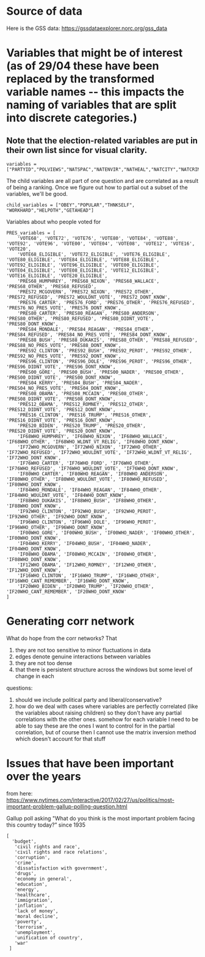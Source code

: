 # Source of data
Here is the GSS data: https://gssdataexplorer.norc.org/gss_data

# Variables that might be of interest (as of 29/04 these have been replaced by the transformed variable names -- this impacts the naming of variables that are split into discrete categories.)
## Note that the election-related variables are put in their own list since for visual clarity.

```
variables = ["PARTYID","POLVIEWS","NATSPAC","NATENVIR","NATHEAL","NATCITY","NATCRIME","NATDRUG","NATEDUC","NATRACE","NATARMS","NATAID","NATFARE","NATROAD","NATSOC","NATMASS","NATPARK","NATCHLD","NATSCI","NATENRGY","NATSPACY","NATENVIY","NATHEALY","NATCITYY","NATCRIMY","NATDRUGY","NATEDUCY","NATRACEY","NATARMSY","NATAIDY","NATFAREY","EQWLTH","SPKATH","COLATH","LIBATH","SPKRAC","COLRAC","LIBRAC","SPKCOM","COLCOM","LIBCOM","SPKMIL","COLMIL","LIBMIL","SPKHOMO","COLHOMO","LIBHOMO","SPKMSLM","COLMSLM","LIBMSLM","CAPPUN","GUNLAW","COURTS","GRASS","ATTEND","RELITEN","POSTLIFE","PRAYER","AFFRMACT","WRKWAYUP","HELPFUL","FAIR","TRUST","CONFINAN","CONBUS","CONCLERG","CONEDUC","CONFED","CONLABOR","CONPRESS","CONMEDIC","CONTV","CONJUDGE","CONSCI","CONLEGIS","CONARMY","OBEY","POPULAR","THNKSELF","WORKHARD","HELPOTH","GETAHEAD","FEPOL","ABDEFECT","ABNOMORE","ABHLTH","ABPOOR","ABRAPE","ABSINGLE","ABANY","SEXEDUC","DIVLAW","PREMARSX","TEENSEX","XMARSEX","HOMOSEX","PORNLAW","SPANKING","LETDIE1","SUICIDE1","SUICIDE2","POLHITOK","POLABUSE","POLMURDR","POLESCAP","POLATTAK","NEWS","TVHOURS","FECHLD","FEPRESCH","FEFAM","RACDIF1","RACDIF2","RACDIF3","RACDIF4","HELPPOOR","MARHOMO"]
```
The child variables are all part of one question and are correlated as a result of being a ranking. Once we figure out how to partial out a subset of the variables, we'll be good. 

```
child_variables = ["OBEY","POPULAR","THNKSELF", "WORKHARD","HELPOTH","GETAHEAD"]
```

Variables about who people voted for 
```
PRES_variables = [
    'VOTE68', 'VOTE72', 'VOTE76', 'VOTE80', 'VOTE84', 'VOTE88', 'VOTE92', 'VOTE96', 'VOTE00', 'VOTE04', 'VOTE08', 'VOTE12', 'VOTE16', 'VOTE20',
    'VOTE68_ELIGIBLE', 'VOTE72_ELIGIBLE', 'VOTE76_ELIGIBLE', 'VOTE80_ELIGIBLE', 'VOTE84_ELIGIBLE', 'VOTE88_ELIGIBLE', 'VOTE92_ELIGIBLE', 'VOTE96_ELIGIBLE', 'VOTE00_ELIGIBLE', 'VOTE04_ELIGIBLE', 'VOTE08_ELIGIBLE', 'VOTE12_ELIGIBLE', 'VOTE16_ELIGIBLE', 'VOTE20_ELIGIBLE',
    'PRES68_HUMPHREY', 'PRES68_NIXON', 'PRES68_WALLACE', 'PRES68_OTHER', 'PRES68_REFUSED',
    'PRES72_MCGOVERN', 'PRES72_NIXON', 'PRES72_OTHER', 'PRES72_REFUSED', 'PRES72_WOULDNT_VOTE', 'PRES72_DONT_KNOW',
    'PRES76_CARTER', 'PRES76_FORD', 'PRES76_OTHER', 'PRES76_REFUSED', 'PRES76_NO_PRES_VOTE', 'PRES76_DONT_KNOW',
    'PRES80_CARTER', 'PRES80_REAGAN', 'PRES80_ANDERSON', 'PRES80_OTHER', 'PRES80_REFUSED', 'PRES80_DIDNT_VOTE', 'PRES80_DONT_KNOW',
    'PRES84_MONDALE', 'PRES84_REAGAN', 'PRES84_OTHER', 'PRES84_REFUSED', 'PRES84_NO_PRES_VOTE', 'PRES84_DONT_KNOW',
    'PRES88_BUSH', 'PRES88_DUKAKIS', 'PRES88_OTHER', 'PRES88_REFUSED', 'PRES88_NO_PRES_VOTE', 'PRES88_DONT_KNOW',
    'PRES92_CLINTON', 'PRES92_BUSH', 'PRES92_PEROT', 'PRES92_OTHER', 'PRES92_NO_PRES_VOTE', 'PRES92_DONT_KNOW',
    'PRES96_CLINTON', 'PRES96_DOLE', 'PRES96_PEROT', 'PRES96_OTHER', 'PRES96_DIDNT_VOTE', 'PRES96_DONT_KNOW',
    'PRES00_GORE', 'PRES00_BUSH', 'PRES00_NADER', 'PRES00_OTHER', 'PRES00_DIDNT_VOTE', 'PRES00_DONT_KNOW',
    'PRES04_KERRY', 'PRES04_BUSH', 'PRES04_NADER', 'PRES04_NO_PRES_VOTE', 'PRES04_DONT_KNOW',
    'PRES08_OBAMA', 'PRES08_MCCAIN', 'PRES08_OTHER', 'PRES08_DIDNT_VOTE', 'PRES08_DONT_KNOW',
    'PRES12_OBAMA', 'PRES12_ROMNEY', 'PRES12_OTHER', 'PRES12_DIDNT_VOTE', 'PRES12_DONT_KNOW',
    'PRES16_CLINTON', 'PRES16_TRUMP', 'PRES16_OTHER', 'PRES16_DIDNT_VOTE', 'PRES16_DONT_KNOW',
    'PRES20_BIDEN', 'PRES20_TRUMP', 'PRES20_OTHER', 'PRES20_DIDNT_VOTE', 'PRES20_DONT_KNOW',
    'IF68WHO_HUMPHREY', 'IF68WHO_NIXON', 'IF68WHO_WALLACE', 'IF68WHO_OTHER', 'IF68WHO_WLDNT_VT_RELIG', 'IF68WHO_DONT_KNOW',
    'IF72WHO_MCGOVERN', 'IF72WHO_NIXON', 'IF72WHO_OTHER', 'IF72WHO_REFUSED', 'IF72WHO_WOULDNT_VOTE', 'IF72WHO_WLDNT_VT_RELIG', 'IF72WHO_DONT_KNOW',
    'IF76WHO_CARTER', 'IF76WHO_FORD', 'IF76WHO_OTHER', 'IF76WHO_REFUSED', 'IF76WHO_WOULDNT_VOTE', 'IF76WHO_DONT_KNOW',
    'IF80WHO_CARTER', 'IF80WHO_REAGAN', 'IF80WHO_ANDERSON', 'IF80WHO_OTHER', 'IF80WHO_WOULDNT_VOTE', 'IF80WHO_REFUSED', 'IF80WHO_DONT_KNOW',
    'IF84WHO_MONDALE', 'IF84WHO_REAGAN', 'IF84WHO_OTHER', 'IF84WHO_WOULDNT_VOTE', 'IF84WHO_DONT_KNOW',
    'IF88WHO_DUKAKIS', 'IF88WHO_BUSH', 'IF88WHO_OTHER', 'IF88WHO_DONT_KNOW',
    'IF92WHO_CLINTON', 'IF92WHO_BUSH', 'IF92WHO_PEROT', 'IF92WHO_OTHER', 'IF92WHO_DONT_KNOW',
    'IF96WHO_CLINTON', 'IF96WHO_DOLE', 'IF96WHO_PEROT', 'IF96WHO_OTHER', 'IF96WHO_DONT_KNOW',
    'IF00WHO_GORE', 'IF00WHO_BUSH', 'IF00WHO_NADER', 'IF00WHO_OTHER', 'IF00WHO_DONT_KNOW',
    'IF04WHO_KERRY', 'IF04WHO_BUSH', 'IF04WHO_NADER', 'IF04WHO_DONT_KNOW',
    'IF08WHO_OBAMA', 'IF08WHO_MCCAIN', 'IF08WHO_OTHER', 'IF08WHO_DONT_KNOW',
    'IF12WHO_OBAMA', 'IF12WHO_ROMNEY', 'IF12WHO_OTHER', 'IF12WHO_DONT_KNOW',
    'IF16WHO_CLINTON', 'IF16WHO_TRUMP', 'IF16WHO_OTHER', 'IF16WHO_CANT_REMEMBER', 'IF16WHO_DONT_KNOW',
    'IF20WHO_BIDEN', 'IF20WHO_TRUMP', 'IF20WHO_OTHER', 'IF20WHO_CANT_REMEMBER', 'IF20WHO_DONT_KNOW'
]
```

# Generating corr network
What do hope from the corr networks? That
1. they are not too sensitive to minor fluctuations in data
2. edges denote genuine interactions between variables
3. they are not too dense
4. that there is persistent structure across the windows but some level of change in each

questions:
1. should we include political party and liberal/conservative?
2. how do we deal with cases where variables are perfectly correlated (like the variables about raising children) so they don't have any partial correlations with the other ones. somehow for each variable I need to be able to say these are the ones I want to control for in the partial correlation, but of course then I cannot use the matrix inversion method which doesn't account for that stuff

# Issues that have been important over the years
from here: https://www.nytimes.com/interactive/2017/02/27/us/politics/most-important-problem-gallup-polling-question.html

Gallup poll asking "What do you think is the most important problem facing this country today?” since 1935


```
[
  'budget',
   'civil rights and race',
   'civil rights and race relations',
   'corruption',
   'crime',
   'dissatisfaction with government',
   'drugs',
   'economy in general',
   'education',
   'energy',
   'healthcare',
   'immigration',
   'inflation',
   'lack of money',
   'moral decline',
   'poverty',
   'terrorism',
   'unemployment',
   'unification of country',
   'war'
 ]
```

